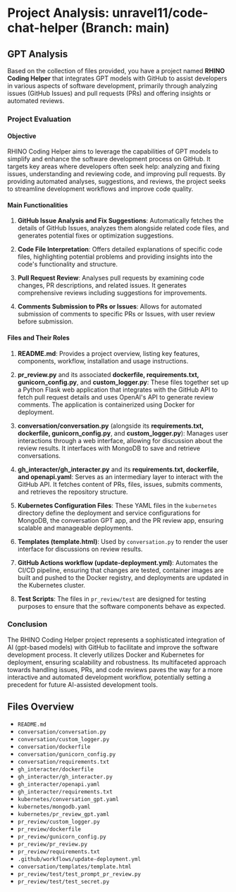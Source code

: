 # Project Analysis: unravel11/code-chat-helper (Branch: main)

## GPT Analysis
Based on the collection of files provided, you have a project named **RHINO Coding Helper** that integrates GPT models with GitHub to assist developers in various aspects of software development, primarily through analyzing issues (GitHub Issues) and pull requests (PRs) and offering insights or automated reviews.

### Project Evaluation

#### Objective
RHINO Coding Helper aims to leverage the capabilities of GPT models to simplify and enhance the software development process on GitHub. It targets key areas where developers often seek help: analyzing and fixing issues, understanding and reviewing code, and improving pull requests. By providing automated analyses, suggestions, and reviews, the project seeks to streamline development workflows and improve code quality.

#### Main Functionalities
1. **GitHub Issue Analysis and Fix Suggestions**: Automatically fetches the details of GitHub Issues, analyzes them alongside related code files, and generates potential fixes or optimization suggestions.
   
2. **Code File Interpretation**: Offers detailed explanations of specific code files, highlighting potential problems and providing insights into the code's functionality and structure.
   
3. **Pull Request Review**: Analyses pull requests by examining code changes, PR descriptions, and related issues. It generates comprehensive reviews including suggestions for improvements.
   
4. **Comments Submission to PRs or Issues**: Allows for automated submission of comments to specific PRs or Issues, with user review before submission.

#### Files and Their Roles
1. **README.md**: Provides a project overview, listing key features, components, workflow, installation and usage instructions.
  
2. **pr_review.py** and its associated **dockerfile, requirements.txt, gunicorn_config.py**, and **custom_logger.py**: These files together set up a Python Flask web application that integrates with the GitHub API to fetch pull request details and uses OpenAI's API to generate review comments. The application is containerized using Docker for deployment.
  
3. **conversation/conversation.py** (alongside its **requirements.txt, dockerfile, gunicorn_config.py**, and **custom_logger.py**): Manages user interactions through a web interface, allowing for discussion about the review results. It interfaces with MongoDB to save and retrieve conversations.

4. **gh_interacter/gh_interacter.py** and its **requirements.txt, dockerfile, and openapi.yaml**: Serves as an intermediary layer to interact with the GitHub API. It fetches content of PRs, files, issues, submits comments, and retrieves the repository structure.
   
5. **Kubernetes Configuration Files**: These YAML files in the `kubernetes` directory define the deployment and service configurations for MongoDB, the conversation GPT app, and the PR review app, ensuring scalable and manageable deployments.

6. **Templates (template.html)**: Used by `conversation.py` to render the user interface for discussions on review results.

7. **GitHub Actions workflow (update-deployment.yml)**: Automates the CI/CD pipeline, ensuring that changes are tested, container images are built and pushed to the Docker registry, and deployments are updated in the Kubernetes cluster.

8. **Test Scripts**: The files in `pr_review/test` are designed for testing purposes to ensure that the software components behave as expected.

### Conclusion
The RHINO Coding Helper project represents a sophisticated integration of AI (gpt-based models) with GitHub to facilitate and improve the software development process. It cleverly utilizes Docker and Kubernetes for deployment, ensuring scalability and robustness. Its multifaceted approach towards handling issues, PRs, and code reviews paves the way for a more interactive and automated development workflow, potentially setting a precedent for future AI-assisted development tools.

## Files Overview
- `README.md`
- `conversation/conversation.py`
- `conversation/custom_logger.py`
- `conversation/dockerfile`
- `conversation/gunicorn_config.py`
- `conversation/requirements.txt`
- `gh_interacter/dockerfile`
- `gh_interacter/gh_interacter.py`
- `gh_interacter/openapi.yaml`
- `gh_interacter/requirements.txt`
- `kubernetes/conversation_gpt.yaml`
- `kubernetes/mongodb.yaml`
- `kubernetes/pr_review_gpt.yaml`
- `pr_review/custom_logger.py`
- `pr_review/dockerfile`
- `pr_review/gunicorn_config.py`
- `pr_review/pr_review.py`
- `pr_review/requirements.txt`
- `.github/workflows/update-deployment.yml`
- `conversation/templates/template.html`
- `pr_review/test/test_prompt_pr_review.py`
- `pr_review/test/test_secret.py`
